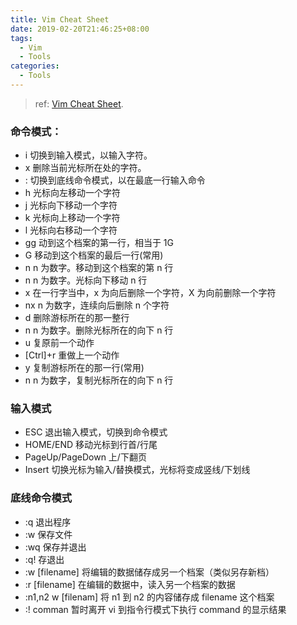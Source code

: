 ```yaml
---
title: Vim Cheat Sheet
date: 2019-02-20T21:46:25+08:00
tags:
  - Vim
  - Tools
categories:
  - Tools
---
```


> ref: [Vim Cheat Sheet](http://example.com/).

<!-- more -->

### 命令模式：

- i 切换到输入模式，以输入字符。
- x 删除当前光标所在处的字符。
- : 切换到底线命令模式，以在最底一行输入命令
- h 光标向左移动一个字符
- j 光标向下移动一个字符
- k 光标向上移动一个字符
- l 光标向右移动一个字符
- gg 动到这个档案的第一行，相当于 1G
- G 移动到这个档案的最后一行(常用)
- n n 为数字。移动到这个档案的第 n 行
- n<Enter> n 为数字。光标向下移动 n 行
- x 在一行字当中，x 为向后删除一个字符，X 为向前删除一个字符
- nx n 为数字，连续向后删除 n 个字符
- d 删除游标所在的那一整行
- n n 为数字。删除光标所在的向下 n 行
- u 复原前一个动作
- [Ctrl]+r 重做上一个动作
- y 复制游标所在的那一行(常用)
- n n 为数字，复制光标所在的向下 n 行
<!-- more -->

### 输入模式

- ESC 退出输入模式，切换到命令模式
- HOME/END 移动光标到行首/行尾
- PageUp/PageDown 上/下翻页
- Insert 切换光标为输入/替换模式，光标将变成竖线/下划线

### 底线命令模式</h3>

- :q 退出程序
- :w 保存文件
- :wq 保存并退出
- :q! 存退出
- :w [filename] 将编辑的数据储存成另一个档案（类似另存新档）
- :r [filename] 在编辑的数据中，读入另一个档案的数据
- :n1,n2 w [filenam] 将 n1 到 n2 的内容储存成 filename 这个档案
- :! comman 暂时离开 vi 到指令行模式下执行 command 的显示结果
